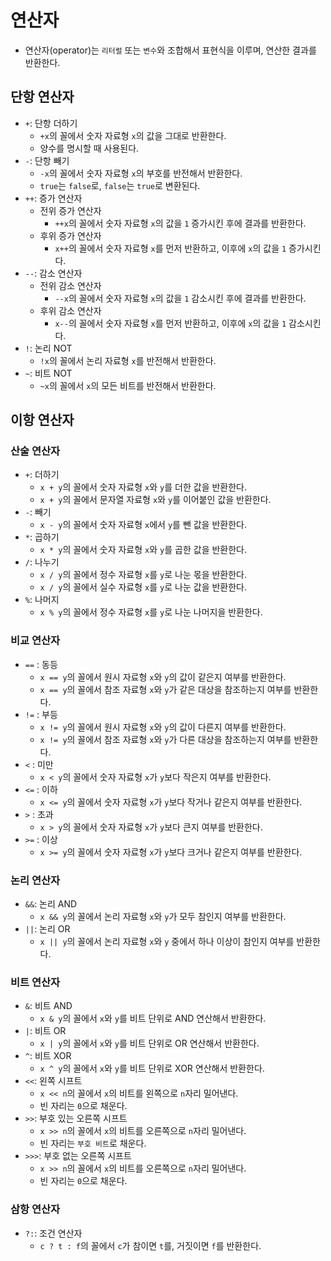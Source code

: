 # 연산자

- 연산자(operator)는 `리터럴` 또는 `변수`와 조합해서 표현식을 이루며, 연산한 결과를 반환한다.

## 단항 연산자

- `+`: 단항 더하기
  - `+x`의 꼴에서 숫자 자료형 `x`의 값을 그대로 반환한다.
  - 양수를 명시할 때 사용된다.
- `-`: 단항 빼기
  - `-x`의 꼴에서 숫자 자료형 `x`의 부호를 반전해서 반환한다.
  - `true`는 `false`로, `false`는 `true`로 변환된다.
- `++`: 증가 연산자
  - 전위 증가 연산자
    - `++x`의 꼴에서 숫자 자료형 `x`의 값을 `1` 증가시킨 후에 결과를 반환한다.
  - 후위 증가 연산자
    - `x++`의 꼴에서 숫자 자료형 `x`를 먼저 반환하고, 이후에 `x`의 값을 `1` 증가시킨다.
- `--`: 감소 연산자
  - 전위 감소 연산자
    - `--x`의 꼴에서 숫자 자료형 `x`의 값을 `1` 감소시킨 후에 결과를 반환한다.
  - 후위 감소 연산자
    - `x--`의 꼴에서 숫자 자료형 `x`를 먼저 반환하고, 이후에 `x`의 값을 `1` 감소시킨다.
- `!`: 논리 NOT
  - `!x`의 꼴에서 논리 자료형 `x`를 반전해서 반환한다.
- `~`: 비트 NOT
  - `~x`의 꼴에서 `x`의 모든 비트를 반전해서 반환한다.

## 이항 연산자

### 산술 연산자

- `+`: 더하기
  - `x + y`의 꼴에서 숫자 자료형 `x`와 `y`를 더한 값을 반환한다.
  - `x + y`의 꼴에서 문자열 자료형 `x`와 `y`를 이어붙인 값을 반환한다.
- `-`: 빼기
  - `x - y`의 꼴에서 숫자 자료형 `x`에서 `y`를 뺀 값을 반환한다.
- `*`: 곱하기
  - `x * y`의 꼴에서 숫자 자료형 `x`와 `y`를 곱한 값을 반환한다.
- `/`: 나누기
  - `x / y`의 꼴에서 정수 자료형 `x`를 `y`로 나눈 몫을 반환한다.
  - `x / y`의 꼴에서 실수 자료형 `x`를 `y`로 나눈 값을 반환한다.
- `%`: 나머지
  - `x % y`의 꼴에서 정수 자료형 `x`를 `y`로 나눈 나머지을 반환한다.

### 비교 연산자

- `==` : 동등
  - `x == y`의 꼴에서 원시 자료형 `x`와 `y`의 값이 같은지 여부를 반환한다.
  - `x == y`의 꼴에서 참조 자료형 `x`와 `y`가 같은 대상을 참조하는지 여부를 반환한다.
- `!=` : 부등
  - `x != y`의 꼴에서 원시 자료형 `x`와 `y`의 값이 다른지 여부를 반환한다.
  - `x != y`의 꼴에서 참조 자료형 `x`와 `y`가 다른 대상을 참조하는지 여부를 반환한다.
- `<` : 미만
  - `x < y`의 꼴에서 숫자 자료형 `x`가 `y`보다 작은지 여부를 반환한다.
- `<=` : 이하
  - `x <= y`의 꼴에서 숫자 자료형 `x`가 `y`보다 작거나 같은지 여부를 반환한다.
- `>` : 초과
  - `x > y`의 꼴에서 숫자 자료형 `x`가 `y`보다 큰지 여부를 반환한다.
- `>=` : 이상
  - `x >= y`의 꼴에서 숫자 자료형 `x`가 `y`보다 크거나 같은지 여부를 반환한다.

### 논리 연산자

- `&&`: 논리 AND
  - `x && y`의 꼴에서 논리 자료형 `x`와 `y`가 모두 참인지 여부를 반환한다.
- `||`: 논리 OR
  - `x || y`의 꼴에서 논리 자료형 `x`와 `y` 중에서 하나 이상이 참인지 여부를 반환한다.

### 비트 연산자

- `&`: 비트 AND
  - `x & y`의 꼴에서 `x`와 `y`를 비트 단위로 AND 연산해서 반환한다.
- `|`: 비트 OR
  - `x | y`의 꼴에서 `x`와 `y`를 비트 단위로 OR 연산해서 반환한다.
- `^`: 비트 XOR
  - `x ^ y`의 꼴에서 `x`와 `y`를 비트 단위로 XOR 연산해서 반환한다.
- `<<`: 왼쪽 시프트
  - `x << n`의 꼴에서 `x`의 비트를 왼쪽으로 `n`자리 밀어낸다.
  - 빈 자리는 `0`으로 채운다.
- `>>`: 부호 있는 오른쪽 시프트
  - `x >> n`의 꼴에서 `x`의 비트를 오른쪽으로 `n`자리 밀어낸다.
  - 빈 자리는 `부호 비트`로 채운다.
- `>>>`: 부호 없는 오른쪽 시프트
  - `x >> n`의 꼴에서 `x`의 비트를 오른쪽으로 `n`자리 밀어낸다.
  - 빈 자리는 `0`으로 채운다.

### 삼항 연산자

- `?:`: 조건 연산자
  - `c ? t : f`의 꼴에서 `c`가 참이면 `t`를, 거짓이면 `f`를 반환한다.
